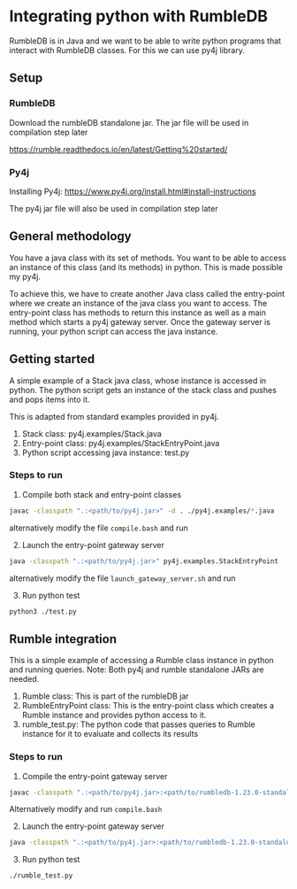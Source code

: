 # Integrating python with RumbleDB

RumbleDB is in Java and we want to be able to write python programs that interact with RumbleDB classes. For this we can use py4j library.


## Setup
### RumbleDB
Download the rumbleDB standalone jar. The jar file will be used in compilation step later

https://rumble.readthedocs.io/en/latest/Getting%20started/



### Py4j
Installing Py4j: https://www.py4j.org/install.html#install-instructions

The py4j jar file will also be used in compilation step later



## General methodology
You have a java class with its set of methods. You want to be able to access an instance of this class (and its methods) in python. This is made possible my py4j.

To achieve this, we have to create another Java class called the entry-point where we create an instance of the java class you want to access. The entry-point class has methods to return this instance as well as a main method which starts a py4j gateway server. Once the gateway server is running, your python script can access the java instance.


## Getting started
A simple example of a Stack java class, whose instance is accessed in python. The python script gets an instance of the stack class and pushes and pops items into it.

This is adapted from standard examples provided in py4j.

1. Stack class: py4j.examples/Stack.java
2. Entry-point class: py4j.examples/StackEntryPoint.java
3. Python script accessing java instance: test.py

### Steps to run
1. Compile both stack and entry-point classes
```bash
javac -classpath ".:<path/to/py4j.jar>" -d . ./py4j.examples/*.java
```
alternatively modify the file `compile.bash` and run

2. Launch the entry-point gateway server
```bash
java -classpath ".:<path/to/py4j.jar>" py4j.examples.StackEntryPoint
```
alternatively modify the file `launch_gateway_server.sh` and run

3. Run python test
```bash
python3 ./test.py
```


## Rumble integration
This is a simple example of accessing a Rumble class instance in python and running queries.
Note: Both py4j and rumble standalone JARs are needed.

1. Rumble class: This is part of the rumbleDB jar
2. RumbleEntryPoint class: This is the entry-point class which creates a Rumble instance and provides python access to it.
3. rumble_test.py: The python code that passes queries to Rumble instance for it to evaluate and collects its results

### Steps to run
1. Compile the entry-point gateway server
```bash
javac -classpath ".:<path/to/py4j.jar>:<path/to/rumbledb-1.23.0-standalone.jar>" -d . ./RumbleEntryPoint.java

```
Alternatively modify and run `compile.bash`

2. Launch the entry-point gateway server
```bash
java -classpath ".:<path/to/py4j.jar>:<path/to/rumbledb-1.23.0-standalone.jar>" RumbleEntryPoint

```

3. Run python test
```bash
./rumble_test.py
```
